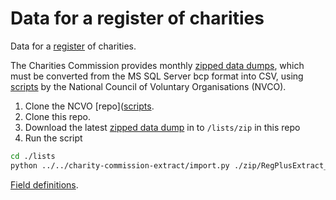 # Data for a register of charities

Data for a [register](registers.cloudapps.digital/registers) of charities.

The Charities Commission provides monthly [zipped data
dumps](http://data.charitycommission.gov.uk/default.aspx), which must be
converted from the MS SQL Server bcp format into CSV, using
[scripts](https://github.com/ncvo/charity-commission-extract) by the National
Council of Voluntary Organisations (NVCO).

1. Clone the NCVO
   [repo]([scripts](https://github.com/ncvo/charity-commission-extract).
1. Clone this repo.
1. Download the latest [zipped data
   dump](http://data.charitycommission.gov.uk/default.aspx) in to `/lists/zip`
   in this repo
1. Run the script

```sh
cd ./lists
python ../../charity-commission-extract/import.py ./zip/RegPlusExtract_October_2017.zip
```

[Field definitions](http://data.charitycommission.gov.uk/data-definition.aspx).
